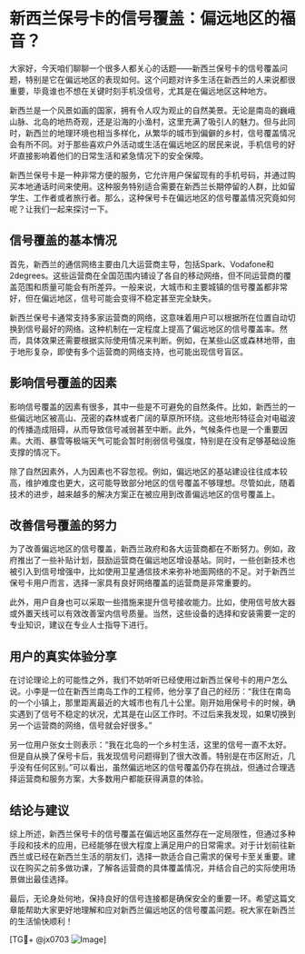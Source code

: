 # 新西兰保号卡的信号覆盖：偏远地区的福音？

大家好，今天咱们聊聊一个很多人都关心的话题——新西兰保号卡的信号覆盖问题，特别是它在偏远地区的表现如何。这个问题对许多生活在新西兰的人来说都很重要，毕竟谁也不想在关键时刻手机没信号，尤其是在偏远地区这种地方。

新西兰是一个风景如画的国家，拥有令人叹为观止的自然美景。无论是南岛的巍峨山脉、北岛的地热奇观，还是沿海的小渔村，这里充满了吸引人的魅力。但与此同时，新西兰的地理环境也相当多样化，从繁华的城市到偏僻的乡村，信号覆盖情况会有所不同。对于那些喜欢户外活动或生活在偏远地区的居民来说，手机信号的好坏直接影响着他们的日常生活和紧急情况下的安全保障。

新西兰保号卡是一种非常方便的服务，它允许用户保留现有的手机号码，并通过购买本地通话时间来使用。这种服务特别适合需要在新西兰长期停留的人群，比如留学生、工作者或者旅行者。那么，这种保号卡在偏远地区的信号覆盖情况究竟如何呢？让我们一起来探讨一下。

## 信号覆盖的基本情况

首先，新西兰的通信网络主要由几大运营商主导，包括Spark、Vodafone和2degrees。这些运营商在全国范围内铺设了各自的移动网络，但不同运营商的覆盖范围和质量可能会有所差异。一般来说，大城市和主要城镇的信号覆盖都非常好，但在偏远地区，信号可能会变得不稳定甚至完全缺失。

新西兰保号卡通常支持多家运营商的网络，这意味着用户可以根据所在位置自动切换到信号最好的网络。这种机制在一定程度上提高了偏远地区的信号覆盖率。然而，具体效果还需要根据实际使用情况来判断。例如，在某些山区或森林地带，由于地形复杂，即使有多个运营商的网络支持，也可能出现信号盲区。

## 影响信号覆盖的因素

影响信号覆盖的因素有很多，其中一些是不可避免的自然条件。比如，新西兰的一些偏远地区被高山、茂密的森林或者广阔的草原所环绕。这些地形特征会对电磁波的传播造成阻碍，从而导致信号减弱甚至中断。此外，气候条件也是一个重要因素。大雨、暴雪等极端天气可能会暂时削弱信号强度，特别是在没有足够基础设施支撑的情况下。

除了自然因素外，人为因素也不容忽视。例如，偏远地区的基站建设往往成本较高，维护难度也更大，这可能导致部分地区的信号覆盖不够理想。尽管如此，随着技术的进步，越来越多的解决方案正在被应用到改善偏远地区的信号覆盖上。

## 改善信号覆盖的努力

为了改善偏远地区的信号覆盖，新西兰政府和各大运营商都在不断努力。例如，政府推出了一些补贴计划，鼓励运营商在偏远地区增设基站。同时，一些创新技术也被引入到信号增强中，比如使用卫星通信技术来弥补地面网络的不足。对于新西兰保号卡用户而言，选择一家具有良好网络覆盖的运营商是非常重要的。

此外，用户自身也可以采取一些措施来提升信号接收能力。比如，使用信号放大器或外置天线可以有效改善室内信号质量。当然，这些设备的选择和安装需要一定的专业知识，建议在专业人士指导下进行。

## 用户的真实体验分享

在讨论理论上的可能性之外，我们不妨听听已经使用过新西兰保号卡的用户怎么说。小李是一位在新西兰南岛工作的工程师，他分享了自己的经历：“我住在南岛的一个小镇上，那里距离最近的大城市也有几十公里。刚开始用保号卡的时候，确实遇到了信号不稳定的状况，尤其是在山区工作时。不过后来我发现，如果切换到另一个运营商的网络，信号就会好很多。”

另一位用户张女士则表示：“我在北岛的一个乡村生活，这里的信号一直不太好。但是自从换了保号卡后，我发现信号问题得到了很大改善。特别是在市区附近，几乎没有任何区别。”可以看出，虽然偏远地区的信号覆盖仍存在挑战，但通过合理选择运营商和服务方案，大多数用户都能获得满意的体验。

## 结论与建议

综上所述，新西兰保号卡的信号覆盖在偏远地区虽然存在一定局限性，但通过多种手段和技术的应用，已经能够在很大程度上满足用户的日常需求。对于计划前往新西兰或已经在新西兰生活的朋友们，选择一款适合自己需求的保号卡至关重要。建议在购买之前多做功课，了解各运营商的具体覆盖情况，并结合自己的实际使用场景做出最佳选择。

最后，无论身处何地，保持良好的信号连接都是确保安全的重要一环。希望这篇文章能帮助大家更好地理解和应对新西兰偏远地区的信号覆盖问题。祝大家在新西兰的生活愉快顺利！

[TG💪+ @jx0703 ![Image](https://github.com/user-attachments/assets/dbca1d08-cadb-493c-b0ec-ad6f7a83f270)]
